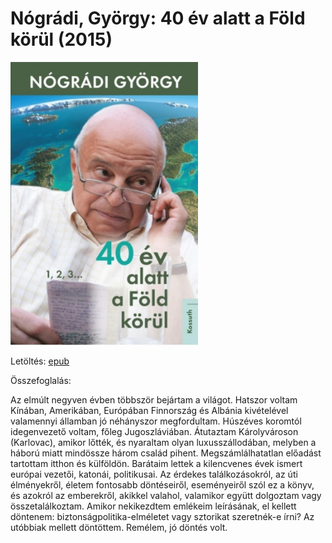 # <a name="id_991">Nógrádi, György: 40 év alatt a Föld körül (2015)</a>
<img src="https://github.com/BercziSandor/calibre_lib/raw/main/Nogradi%2C%20Gyorgy/40%20ev%20alatt%20a%20Fold%20korul%20%28991%29/cover.jpg" alt="cover" width="300"/>

Letöltés: [epub](https://github.com/BercziSandor/calibre_lib/raw/main/Nogradi%2C%20Gyorgy/40%20ev%20alatt%20a%20Fold%20korul%20%28991%29/40%20ev%20alatt%20a%20Fold%20korul%20-%20Nogradi%2C%20Gyorgy.epub)

Összefoglalás:
<div>
<p>Az elmúlt negyven évben többször bejártam a világot. Hatszor voltam Kínában, Amerikában, Európában Finnország és Albánia kivételével valamennyi államban jó néhányszor megfordultam. Húszéves koromtól idegenvezető voltam, főleg Jugoszláviában. Átutaztam Károlyvároson (Karlovac), amikor lőtték, és nyaraltam olyan luxusszállodában, melyben a háború miatt mindössze három család pihent. Megszámlálhatatlan előadást tartottam itthon és külföldön. Barátaim lettek a kilencvenes évek ismert európai vezetői, katonái, politikusai. Az érdekes találkozásokról, az úti élményekről, életem fontosabb döntéseiről, eseményeiről szól ez a könyv, és azokról az emberekről, akikkel valahol, valamikor együtt dolgoztam vagy összetalálkoztam. Amikor nekikezdtem emlékeim leírásának, el kellett döntenem: biztonságpolitika-elméletet vagy sztorikat szeretnék-e írni? Az utóbbiak mellett döntöttem. Remélem, jó döntés volt.</p></div>

